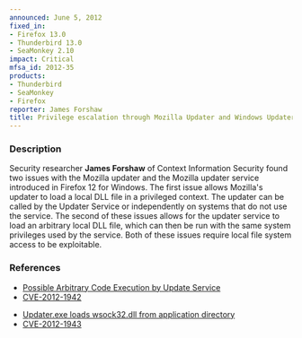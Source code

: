 ```yaml
---
announced: June 5, 2012
fixed_in:
- Firefox 13.0
- Thunderbird 13.0
- SeaMonkey 2.10
impact: Critical
mfsa_id: 2012-35
products:
- Thunderbird
- SeaMonkey
- Firefox
reporter: James Forshaw
title: Privilege escalation through Mozilla Updater and Windows Updater Service
---
```


<h3>Description</h3>

<p>Security researcher <strong>James Forshaw</strong> of Context Information
Security found two issues with the Mozilla updater and the Mozilla updater service introduced in Firefox 12 for Windows. The first issue allows Mozilla's updater to load a local DLL file in a privileged context. The updater
can be called by the Updater Service or independently on systems that do not use
the service. The second of these issues allows for the updater service to load an arbitrary local DLL file, which can then be run with the same system privileges used by the service. Both of these issues require local file system access to be exploitable.
</p>


<h3>References</h3>

<ul>
  <li><a href="https://bugzilla.mozilla.org/show_bug.cgi?id=748764">
      Possible Arbitrary Code Execution by Update Service</a></li> 
  <li><a href="http://cve.mitre.org/cgi-bin/cvename.cgi?name=CVE-2012-1942" class="ex-ref">CVE-2012-1942</a></li>
</ul>

<ul>
  <li><a href="https://bugzilla.mozilla.org/show_bug.cgi?id=750850">
      Updater.exe loads wsock32.dll from application directory</a></li>
  <li><a href="http://cve.mitre.org/cgi-bin/cvename.cgi?name=CVE-2012-1943" class="ex-ref">CVE-2012-1943</a></li>
</ul>



